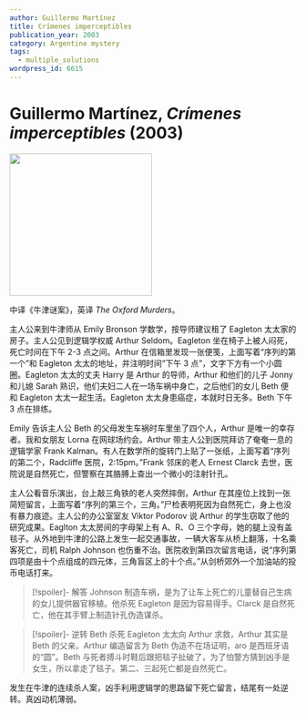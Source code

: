 ```yaml
---
author: Guillermo Martínez
title: Crímenes imperceptibles
publication_year: 2003
category: Argentine mystery
tags:
  - multiple_solutions
wordpress_id: 6615
---
```


# Guillermo Martínez, <i>Crímenes imperceptibles</i> (2003)

<img src=images/2003_cover.jpg width=250/>

中译《牛津谜案》，英译 <i>The Oxford Murders</i>。

主人公来到牛津师从 Emily Bronson 学数学，按导师建议租了 Eagleton 太太家的房子。主人公见到逻辑学权威 Arthur Seldom。Eagleton 坐在椅子上被人闷死，死亡时间在下午 2-3 点之间。Arthur 在信箱里发现一张便笺，上面写着“序列的第一个”和 Eagleton 太太的地址，并注明时间“下午 3 点”，文字下方有一个小圆圈。Eagleton 太太的丈夫 Harry 是 Arthur 的导师，Arthur 和他们的儿子 Jonny 和儿媳 Sarah 熟识，他们夫妇二人在一场车祸中身亡，之后他们的女儿 Beth 便和 Eagleton 太太一起生活。Eagleton 太太身患癌症，本就时日无多。Beth 下午 3 点在排练。

Emily 告诉主人公 Beth 的父母发生车祸时车里坐了四个人，Arthur 是唯一的幸存者。我和女朋友 Lorna 在网球场约会。Arthur 带主人公到医院拜访了奄奄一息的逻辑学家 Frank Kalman。有人在数学所的旋转门上贴了一张纸，上面写着“序列的第二个，Radcliffe 医院，2:15pm。”Frank 邻床的老人 Ernest Clarck 去世，医院说是自然死亡，但警察在其胳膊上查出一个微小的注射针孔。

主人公看音乐演出，台上敲三角铁的老人突然摔倒，Arthur 在其座位上找到一张简短留言，上面写着“序列的第三个，三角。”尸检表明死因为自然死亡，身上也没有暴力痕迹。主人公的办公室室友 Viktor Podorov 说 Arthur 的学生窃取了他的研究成果。Eaglton 太太房间的字母架上有 A、R、O 三个字母，她的腿上没有盖毯子。从外地到牛津的公路上发生一起交通事故，一辆大客车从桥上翻落，十名乘客死亡，司机 Ralph Johnson 也伤重不治。医院收到第四次留言电话，说“序列第四项是由十个点组成的四元体，三角盲区上的十个点。”从剑桥郊外一个加油站的投币电话打来。

> [!spoiler]- 解答
> Johnson 制造车祸，是为了让车上死亡的儿童替自己生病的女儿提供器官移植。他杀死 Eagleton 是因为容易得手。Clarck 是自然死亡，他在其手臂上制造针孔伪造谋杀。

> [!spoiler]- 逆转
> Beth 杀死 Eagleton 太太向 Arthur 求救，Arthur 其实是 Beth 的父亲。Arthur 编造留言为 Beth 伪造不在场证明，aro 是西班牙语的“圆”。Beth 与死者搏斗时鞋后跟把毯子扯破了，为了怕警方猜到凶手是女生，所以拿走了毯子。第二、三起死亡都是自然死亡。

发生在牛津的连续杀人案，凶手利用逻辑学的思路留下死亡留言，结尾有一处逆转。真凶动机薄弱。